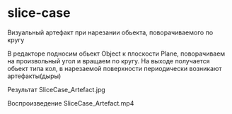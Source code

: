 # slice-case
Визуальный артефакт при нарезании обьекта, поворачиваемого по кругу

В редакторе подносим обьект Object к плоскости Plane, поворачиваем на произвольный угол и вращаем по кругу. 
На выходе получается обьект типа кол, в нарезаемой поверхности периодически возникают артефакты(дыры)

Результат SliceCase_Artefact.jpg

Воспроизведение SliceCase_Artefact.mp4